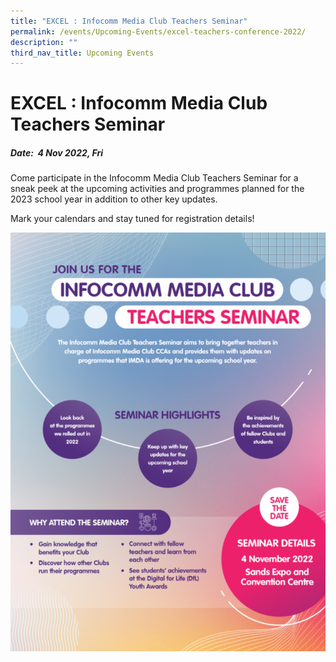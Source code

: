 ```yaml
---
title: "EXCEL : Infocomm Media Club Teachers Seminar"
permalink: /events/Upcoming-Events/excel-teachers-conference-2022/
description: ""
third_nav_title: Upcoming Events
---
```

# EXCEL : Infocomm Media Club Teachers Seminar
##### Date:  4 Nov 2022, Fri
Come participate in the Infocomm Media Club Teachers Seminar for a sneak peek at the upcoming activities and programmes planned for the 2023 school year in addition to other key updates.

Mark your calendars and stay tuned for  registration details!

![Teachers Seminar 2022 EDM](/images/events/workshops-and-exhibitions/Teachersseminar/Teachers%20Seminar%202022.png)